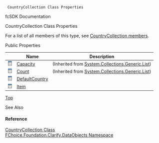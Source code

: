 ﻿     CountryCollection Class Properties                                                   

fcSDK Documentation

CountryCollection Class Properties

For a list of all members of this type, see [CountryCollection members](fcSDK~FChoice.Foundation.Clarify.DataObjects.CountryCollection_members.md).

Public Properties

|   | Name | Description |
| --- | --- | --- |
| ![Public Property](dotnetimages/publicProperty.png) | [Capacity](#) | (Inherited from [System.Collections.Generic.List<Country>](#)) |
| ![Public Property](dotnetimages/publicProperty.png) | [Count](#) | (Inherited from [System.Collections.Generic.List<Country>](#)) |
| ![Public Property](dotnetimages/publicProperty.png) | [DefaultCountry](fcSDK~FChoice.Foundation.Clarify.DataObjects.CountryCollection~DefaultCountry.md) |   |
| ![Public Property](dotnetimages/publicProperty.png) | [Item](fcSDK~FChoice.Foundation.Clarify.DataObjects.CountryCollection~Item.md) |   |

[Top](#top)

See Also

#### Reference

[CountryCollection Class](fcSDK~FChoice.Foundation.Clarify.DataObjects.CountryCollection.md)  
[FChoice.Foundation.Clarify.DataObjects Namespace](fcSDK~FChoice.Foundation.Clarify.DataObjects_namespace.md)